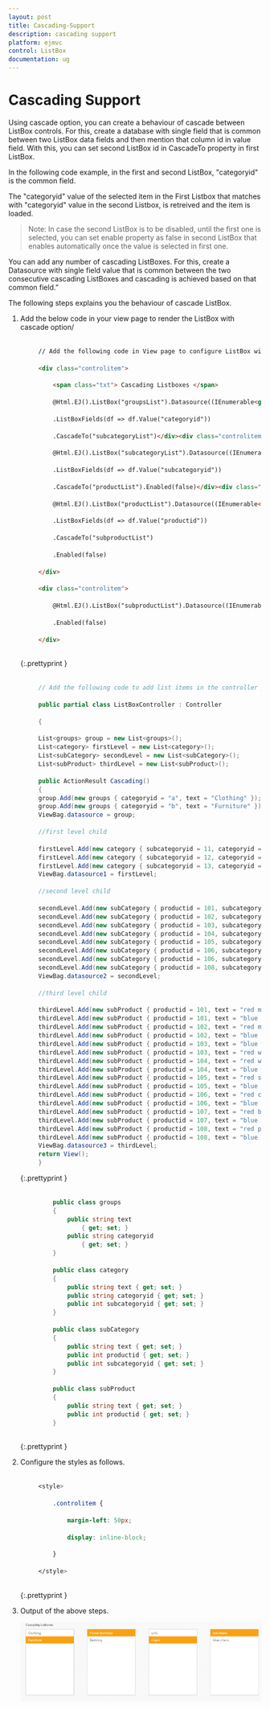 ```yaml
---
layout: post
title: Cascading-Support
description: cascading support 
platform: ejmvc
control: ListBox
documentation: ug
---
```


# Cascading Support 

Using cascade option, you can create a behaviour of cascade between ListBox controls. For this, create a database with single field that is common between two ListBox data fields and then mention that column id in value field. With this, you can set second ListBox id in CascadeTo property in first ListBox. 

In the following code example, in the first and second ListBox, "categoryid" is the common field. 

The "categoryid" value of the selected item in the First Listbox that matches with "categoryid" value in the second Listbox, is retreived and the item is loaded.


> Note: In case the second ListBox is to be disabled, until the first one is selected, you can set enable property as false in second ListBox that enables automatically once the value is selected in first one.

You can add any number of cascading ListBoxes. For this, create a Datasource with single field value that is common between the two consecutive cascading ListBoxes and cascading is achieved based on that common field.”  

The following steps explains you the behaviour of cascade ListBox. 

1. Add the below code in your view page to render the ListBox with cascade option/

   ~~~ html
  
		// Add the following code in View page to configure ListBox widget
		
		<div class="controlitem">    
		
			<span class="txt"> Cascading Listboxes </span>    
			
			@Html.EJ().ListBox("groupsList").Datasource((IEnumerable<groups>)ViewBag.datasource)
			
			.ListBoxFields(df => df.Value("categoryid"))
			
			.CascadeTo("subcategoryList")</div><div class="controlitem">    
			
			@Html.EJ().ListBox("subcategoryList").Datasource((IEnumerable<category>)ViewBag.datasource1)
			
			.ListBoxFields(df => df.Value("subcategoryid"))
			
			.CascadeTo("productList").Enabled(false)</div><div class="controlitem">    
			
			@Html.EJ().ListBox("productList").Datasource((IEnumerable<subCategory>)ViewBag.datasource2)
			
			.ListBoxFields(df => df.Value("productid"))
			
			.CascadeTo("subproductList")
			
			.Enabled(false)
		
		</div>
		
		<div class="controlitem">   

			@Html.EJ().ListBox("subproductList").Datasource((IEnumerable<subProduct>)ViewBag.datasource3)
		
			.Enabled(false)
			
		</div>
		
   ~~~
   {:.prettyprint }

   ~~~ cs
  
		// Add the following code to add list items in the controller page  
		
		public partial class ListBoxController : Controller   

		{        
		
		List<groups> group = new List<groups>();
		List<category> firstLevel = new List<category>();
		List<subCategory> secondLevel = new List<subCategory>();        
		List<subProduct> thirdLevel = new List<subProduct>();        
		
		public ActionResult Cascading()        
		{            
		group.Add(new groups { categoryid = "a", text = "Clothing" });            
		group.Add(new groups { categoryid = "b", text = "Furniture" });            
		ViewBag.datasource = group;            
		
		//first level child            
		
		firstLevel.Add(new category { subcategoryid = 11, categoryid = "a", text = "Women" });            
		firstLevel.Add(new category { subcategoryid = 12, categoryid = "b", text = "Home furniture" });            
		firstLevel.Add(new category { subcategoryid = 13, categoryid = "b", text = "Bedding" });            
		ViewBag.datasource1 = firstLevel;           

		//second level child            
		
		secondLevel.Add(new subCategory { productid = 101, subcategoryid = 11, text = "men shirts" });            
		secondLevel.Add(new subCategory { productid = 102, subcategoryid = 11, text = "men pants" });            
		secondLevel.Add(new subCategory { productid = 103, subcategoryid = 12, text = "women shirts" });            
		secondLevel.Add(new subCategory { productid = 104, subcategoryid = 12, text = "women pants" });            
		secondLevel.Add(new subCategory { productid = 105, subcategoryid = 13, text = "sofa" });            
		secondLevel.Add(new subCategory { productid = 106, subcategoryid = 13, text = "chairs" });            
		secondLevel.Add(new subCategory { productid = 106, subcategoryid = 14, text = "bedsheets" });            
		secondLevel.Add(new subCategory { productid = 108, subcategoryid = 14, text = "pillows" });            
		ViewBag.datasource2 = secondLevel;            
		
		//third level child            
		
		thirdLevel.Add(new subProduct { productid = 101, text = "red men shirts" });            
		thirdLevel.Add(new subProduct { productid = 101, text = "blue men shirts" });            
		thirdLevel.Add(new subProduct { productid = 102, text = "red men pants" });            
		thirdLevel.Add(new subProduct { productid = 102, text = "blue men pants" });            
		thirdLevel.Add(new subProduct { productid = 103, text = "blue women shirts" });            
		thirdLevel.Add(new subProduct { productid = 103, text = "red women shirts" });            
		thirdLevel.Add(new subProduct { productid = 104, text = "red women pants" });            
		thirdLevel.Add(new subProduct { productid = 104, text = "blue women pants" });            
		thirdLevel.Add(new subProduct { productid = 105, text = "red sofa" });            
		thirdLevel.Add(new subProduct { productid = 105, text = "blue sofa" });            
		thirdLevel.Add(new subProduct { productid = 106, text = "red chairs" });           
		thirdLevel.Add(new subProduct { productid = 106, text = "blue chairs" });            
		thirdLevel.Add(new subProduct { productid = 107, text = "red bedsheets" });            
		thirdLevel.Add(new subProduct { productid = 107, text = "blue bedsheets" });            
		thirdLevel.Add(new subProduct { productid = 108, text = "red pillows" });           
		thirdLevel.Add(new subProduct { productid = 108, text = "blue pillows" });            
		ViewBag.datasource3 = thirdLevel;            
		return View();
		}

   ~~~
   {:.prettyprint }
   
   
   ~~~ cs

			public class groups
			{    
				public string text 
					{ get; set; }    
				public string categoryid
					{ get; set; }
			}
			
			public class category
			{    
				public string text { get; set; }  
				public string categoryid { get; set; }   
				public int subcategoryid { get; set; }
			}
			
			public class subCategory
			{    
				public string text { get; set; } 
				public int productid { get; set; } 
				public int subcategoryid { get; set; }
			}
			
			public class subProduct
			{    
				public string text { get; set; }  
				public int productid { get; set; }
			}			
			
   ~~~
   {:.prettyprint }

2. Configure the styles as follows.

   ~~~ css

		<style>

			.controlitem {

				margin-left: 50px;

				display: inline-block;

			}

		</style>
		
   ~~~
   {:.prettyprint }

3. Output of the above steps.

	![](Cascading-Support_images/Cascading-Support_img2.png)



